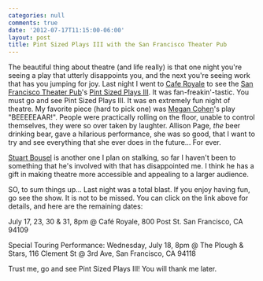 ```yaml
---
categories: null
comments: true
date: '2012-07-17T11:15:00-06:00'
layout: post
title: Pint Sized Plays III with the San Francisco Theater Pub
---
```


The beautiful thing about theatre (and life really) is that one night you're seeing a play that utterly disappoints you, and the next you're seeing work that has you jumping for joy. Last night I went to [Cafe Royale](http://www.caferoyale-sf.com/) to see the [San Francisco Theater Pub](http://sftheaterpub.wordpress.com/)'s [Pint Sized Plays III](https://www.facebook.com/events/147725662029027/). It was fan-freakin'-tastic. You must go and see Pint Sized Plays III. It was en extremely fun night of theatre. My favorite piece (hard to pick one) was [Megan Cohen](http://plays.megancohen.com/)'s play "BEEEEEAAR!". People were practically rolling on the floor, unable to control themselves, they were so over taken by laughter. Allison Page, *the* beer drinking bear, gave a hilarious performance, she was so good, that I want to try and see everything that she ever does in the future... For ever.

[Stuart Bousel](http://dramalist.com/people/2774/stuart-bousel/author/director/actor) is another one I plan on stalking, so far I haven't been to something that he's involved with that has disappointed me. I think he has a gift in making theatre more accessible and appealing to a larger audience. 

SO, to sum things up... Last night was a total blast. If you enjoy having fun, go see the show. It is not to be missed. You can click on the link above for details, and here are the remaining dates:

July 17, 23, 30 & 31, 8pm @ Café Royale, 800 Post St. San Francisco, CA 94109

Special Touring Performance: Wednesday, July 18, 8pm @ The Plough & Stars, 116 Clement St @ 3rd Ave, San Francisco, CA 94118

Trust me, go and see Pint Sized Plays III! You will thank me later.
